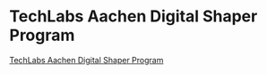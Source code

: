 # TechLabs Aachen Digital Shaper Program
[TechLabs Aachen Digital Shaper Program](https://www.techlabs.org/program/local)
